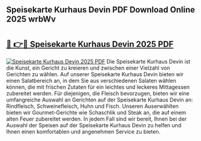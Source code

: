 ## Speisekarte Kurhaus Devin PDF Download Online 2025 wrbWv

# <h2><a href="http://gc6eb97.nevu.top/?p=Speisekarte+Kurhaus+Devin">🔗 👉🔴 Speisekarte Kurhaus Devin 2025 PDF</a></h2>

[![Speisekarte Kurhaus Devin 2025 PDF](https://i.imgur.com/dBaPXMq.png)](http://gc6eb97.nevu.top/?p=Speisekarte+Kurhaus+Devin)
Die Speisekarte Kurhaus Devin ist die Kunst, ein Gericht zu kreieren und zwischen einer Vielzahl von Gerichten zu wählen. Auf unserer Speisekarte Kurhaus Devin bieten wir einen Salatbereich an, in dem Sie aus verschiedenen Salaten wählen können, die mit frischen Zutaten für ein leichtes und leckeres Mittagessen zubereitet werden. Für diejenigen, die Fleisch bevorzugen, bieten wir eine umfangreiche Auswahl an Gerichten auf der Speisekarte Kurhaus Devin an: Rindfleisch, Schweinefleisch, Huhn und Fisch. Unseren Auserwählten bieten wir Gourmet-Gerichte wie Schaschlik und Steak an, die auf einem alten Feuer zubereitet werden. In jedem Fall sind wir bereit, Ihnen bei der Auswahl der Speisen auf der Speisekarte Kurhaus Devin zu helfen und Ihnen einen komfortablen und angenehmen Service zu bieten.
